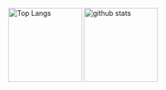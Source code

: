 <p align="left"> 
  <img alt="Top Langs" height="150px" src="https://github-readme-stats.vercel.app/api/top-langs/?username=Sea10wood&layout=compact&theme=onedark" />
  <img alt="github stats" height="150px" src="https://github-readme-stats.vercel.app/api?username=Sea10wood&theme=onedark&show_icons=ture" />
</p>
